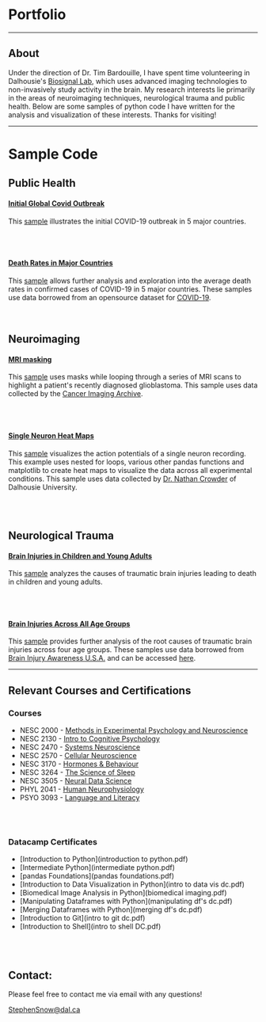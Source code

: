 # Portfolio

--- 

## About
Under the direction of Dr. Tim Bardouille, I have spent time volunteering in Dalhousie's [Biosignal Lab](https://www.dal.ca/sites/biosignal-lab.html), which uses advanced imaging technologies to non-invasively study activity in the brain. My research interests lie primarily in the areas of neuroimaging techniques, neurological trauma and public health. Below are some samples of python code I have written for the analysis and visualization of these interests. Thanks for visiting!

---

# Sample Code

## Public Health

#### [Initial Global Covid Outbreak](COVID-time-fin.htm)
This [sample](COVID-time-fin.htm) illustrates the initial COVID-19 outbreak in 5 major countries. 

<br> <br>

#### [Death Rates in Major Countries](Covid2-fin.htm)
This [sample](Covid2-fin.htm) allows further analysis and exploration into the average death rates in confirmed cases of COVID-19 in 5 major countries. These samples use data borrowed from an opensource dataset for [COVID-19](https://www.kaggle.com/ashudata/covid19dataset).  
<br> <br>

## Neuroimaging

#### [MRI masking](Demo-6final.htm)

This [sample](Demo-6final.htm) uses masks while looping through a series of MRI scans to highlight a patient's recently diagnosed glioblastoma. This sample uses data collected by the [Cancer Imaging Archive](https://wiki.cancerimagingarchive.net/display/Public/Brain-Tumor-Progression).

<br> <br>

#### [Single Neuron Heat Maps](Assign_4_port_fin.htm)

This [sample](Assign_4_port_fin.htm) visualizes the action potentials of a single neuron recording. This example uses nested for loops, various other pandas functions and matplotlib to create heat maps to visualize the data across all experimental conditions. This sample uses data collected by [Dr. Nathan Crowder](https://www.dal.ca/faculty/science/psychology_neuroscience/faculty-staff/our-faculty/nathan-crowder.html) of Dalhousie University.


<br> <br>

## Neurological Trauma

#### [Brain Injuries in Children and Young Adults](pie_f.htm)
This [sample](pie_f.htm) analyzes the causes of traumatic brain injuries leading to death in children and young adults. 

<br> <br>

#### [Brain Injuries Across All Age Groups](bar_f.htm)
This [sample](bar_f.htm) provides further analysis of the root causes of traumatic brain injuries across four age groups. These samples use data borrowed from [Brain Injury Awareness U.S.A.](https://www.biausa.org/public-affairs/public-awareness/brain-injury-awareness) and can be accessed [here](https://www.kaggle.com/jessemostipak/traumatic-brain-injury-tbi).


---
   

## Relevant Courses and Certifications

### Courses
* NESC 2000 - [Methods in Experimental Psychology and Neuroscience](https://academiccalendar.dal.ca/Catalog/ViewCatalog.aspx?pageid=viewcatalog&entitytype=CID&entitycode=NESC+2000)
* NESC 2130 - [Intro to Cognitive Psychology](https://academiccalendar.dal.ca/Catalog/ViewCatalog.aspx?pageid=viewcatalog&entitytype=CID&entitycode=NESC+2130) 
* NESC 2470 - [Systems Neuroscience](https://academiccalendar.dal.ca/Catalog/ViewCatalog.aspx?pageid=viewcatalog&entitytype=CID&entitycode=NESC+2470)
* NESC 2570 - [Cellular Neuroscience](https://academiccalendar.dal.ca/Catalog/ViewCatalog.aspx?pageid=viewcatalog&entitytype=CID&entitycode=NESC+2570)
* NESC 3170 - [Hormones & Behaviour](https://academiccalendar.dal.ca/Catalog/ViewCatalog.aspx?pageid=viewcatalog&entitytype=CID&entitycode=NESC+3170)
* NESC 3264 - [The Science of Sleep](https://academiccalendar.dal.ca/Catalog/ViewCatalog.aspx?pageid=viewcatalog&entitytype=CID&entitycode=NESC+3264)
* NESC 3505 - [Neural Data Science](https://academiccalendar.dal.ca/Catalog/ViewCatalog.aspx?pageid=viewcatalog&entitytype=CID&entitycode=NESC+3505)
* PHYL 2041 -  [Human Neurophysiology](https://academiccalendar.dal.ca/Catalog/ViewCatalog.aspx?pageid=viewcatalog&entitytype=CID&entitycode=PHYL+2041)
* PSYO 3093 - [Language and Literacy](https://academiccalendar.dal.ca/Catalog/ViewCatalog.aspx?pageid=viewcatalog&entitytype=CID&entitycode=PSYO+3093)

<br> <br>

### Datacamp Certificates
* [Introduction to Python](introduction to python.pdf)
* [Intermediate Python](intermediate python.pdf)
* [pandas Foundations](pandas foundations.pdf)
* [Introduction to Data Visualization in Python](intro to data vis dc.pdf)
* [Biomedical Image Analysis in Python](biomedical imaging.pdf)
* [Manipulating Dataframes with Python](manipulating df's dc.pdf)
* [Merging Dataframes with Python](merging df's dc.pdf)
* [Introduction to Git](intro to git dc.pdf)
* [Introduction to Shell](intro to shell DC.pdf)

<br> <br>
    
## Contact:
Please feel free to contact me via email with any questions!

[StephenSnow@dal.ca](mailto:stephensnow@dal.ca)


